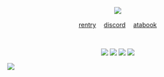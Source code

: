 <p align="center">
<img src="https://files.catbox.moe/f9uno7.webp"/>
</p>

<p align="center"
  
[rentry](https://rentry.co/patriot) 　[discord](https://discordid.netlify.app/?id=794646333821681674) 　[atabook](https://moriarty.atabook.org/)

<br>

<p align="center">
<img src="https://files.catbox.moe/mtpmh0.png"/>
<img src="https://files.catbox.moe/m3i5qq.webp"/>
<img src="https://files.catbox.moe/5bd011.webp"/>
<img src="https://files.catbox.moe/lqprwj.webp"/>
<p align="center">
  
![](https://komarev.com/ghpvc/?username=cupidscharm&color=191919)
